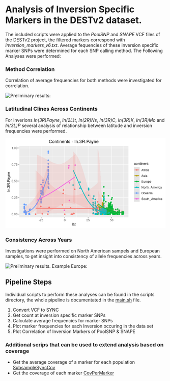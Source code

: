 # Analysis of Inversion Specific Markers in the DESTv2 dataset.

The included scripts were applied to the *PoolSNP* and *SNAPE* VCF files of the DESTv2 project, the filtered markers correspond with *inversion_markers_v6.txt*.
Average fequencies of these inversion specific marker SNPs were determined for each SNP calling method.
The Following Analyses were performed:

### Method Correlation
Correlation of average frequencies for both methods were investigated for correlation.

![Preliminary results:](results/results/SNAPEvsPoolSNP.png) 

### Latitudinal Clines Across Continents 
For inverions *In(3R)Payne*, *In(2L)t*, *In(2R)Ns*, *In(3R)C*, *In(3R)K*, *In(3R)Mo* and  *In(3L)P* several analysis of relationship between latitude and inversion frequencies were performed. 

![Preliminary results. Example In(3R)Payne:](results/Continents_lat_3RPayne.png) 


### Consistency Across Years
Investigations were performed on North American sampels and European samples, to get insight into consistency of allele frequencies across years.  

![Preliminary results. Example Europe:](results/results/Year_Europe_lat.png)

## Pipeline Steps

Individual scripts to perform these analyses can be found in the scripts directory, the whole pipeline is documentated in the [main.sh](shell/main.sh) file.

1) Convert VCF to SYNC
2) Get count at inversion specific marker SNPs
3) Calculate average frequencies for marker SNPs
4) Plot marker frequencies for each Inversion occuring in the data set
5) Plot Correlation of Inversion Markers of PoolSNP & SNAPE

### Additional scrips that can be used to extend analysis based on coverage

- Get the average coverage of a marker for each population [SubsampleSyncCov](scripts/SubsampleSyncCov.py)
- Get the coverage of each marker [CovPerMarker](scripts/CovPerMarker.py)
